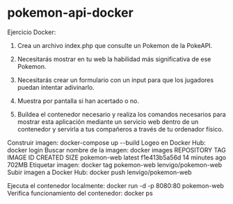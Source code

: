 # pokemon-api-docker

Ejercicio Docker:

1. Crea un archivo index.php que consulte un Pokemon de la PokeAPI.
2. Necesitarás mostrar en tu web la habilidad más significativa de ese Pokemon.
3. Necesitarás crear un formulario con un input para que los jugadores puedan intentar adivinarlo.
4. Muestra por pantalla si han acertado o no.

5. Buildea el contenedor necesario y realiza los comandos necesarios para mostrar esta aplicación mediante un servicio web dentro de un contenedor y servirla a tus compañeros a través de tu ordenador físico.


Construir imagen:   docker-compose up --build
Logeo en Docker Hub: docker login
Buscar nombre de la imagen: docker images 
   REPOSITORY                 TAG       IMAGE ID       CREATED          SIZE
   pokemon-web                latest    f1e413b5a56d   14 minutes ago   702MB
Etiquetar imagen: docker tag pokemon-web lenvigo/pokemon-web
Subir imagen a Docker Hub: docker push lenvigo/pokemon-web



Ejecuta el contenedor localmente: docker run -d -p 8080:80 pokemon-web
Verifica funcionamiento del contenedor: docker ps

